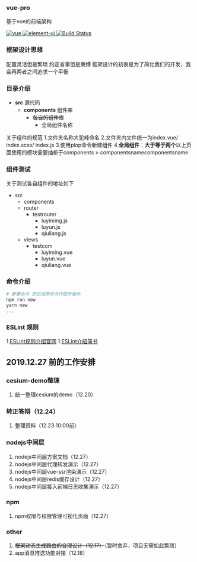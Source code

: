 ### vue-pro
基于vue的前端架构
<p align="left">
  <a href="https://github.com/vuejs/vue">
    <img src="https://img.shields.io/badge/vue-2.6.10-brightgreen.svg" alt="vue">
  </a>
  <a href="https://github.com/ElemeFE/element">
    <img src="https://img.shields.io/badge/element--ui-2.7.0-brightgreen.svg" alt="element-ui">
  </a>
  <a href="https://travis-ci.org/PanJiaChen/vue-element-admin" rel="nofollow">
    <img src="https://travis-ci.org/PanJiaChen/vue-element-admin.svg?branch=master" alt="Build Status">
  </a>
</p>

### 框架设计思想
配置灵活但是繁琐
约定省事但是束缚
框架设计的初衷是为了简化我们的开发，我会再两者之间追求一个平衡

### 目录介绍

- **src** 源代码
    - **components** 组件库
        - ~~各自的组件库~~
            - 全局组件名称

关于组件的规范 
1.文件夹名称大驼峰命名
2.文件夹内文件统一为index.vue/ index.scss/ index.js
3.使用plop命令新建组件
4.**全局组件**：**大于等于两个**以上页面使用的模块需要抽析于components > componentsnamecomponentsname

### 组件测试
关于测试各自组件的地址如下
- src
  - components
  - router
    - testrouter
      - luyiming.js
      - luyun.js
      - qiuliang.js
  - views
    - testcom
      - luyiming.vue
      - luyun.vue
      - qiuliang.vue

### 命令介绍

```bash
# 新建命令 然后按照命令行提示操作
npm run new
yarn new
...

```

### ESLint 规则

1.[ESLint规则介绍官网](https://cn.eslint.org/docs/rules/)
1.[ESLint介绍简书](https://www.jianshu.com/p/06f942d11d24)


## 2019.12.27 前的工作安排
### cesium-demo整理
1. 统一整理cesium的demo（12.20）
### 转正答辩（12.24）
1. 整理资料（12.23 10:00前）
### nodejs中间层
1. nodejs中间层方案文档（12.27）
2. nodejs中间层代理转发演示（12.27）
3. nodejs中间层vue-ssr渲染演示（12.27）
4. nodejs中间层redis缓存设计（12.27）
5. nodejs中间层接入前端日志收集演示（12.27）
### npm
1. npm权限与权限管理可视化页面（12.27）
### other
1. ~~框架动态生成路由的合理设计（12.17）~~（暂时舍弃，项目无需如此繁琐）
2. app消息推送功能对接（12.18）